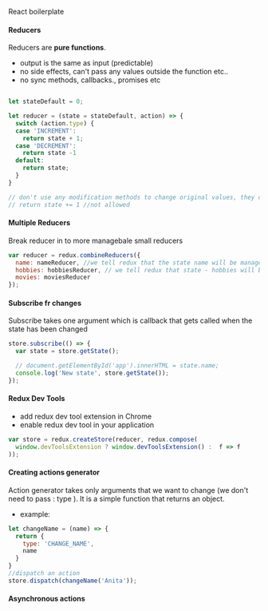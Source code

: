 React boilerplate

#### Reducers

Reducers are **pure functions**.
- output is the same as input (predictable)
- no side effects, can't pass any values outside the function etc..
- no sync methods, callbacks., promises etc

```js

let stateDefault = 0;

let reducer = (state = stateDefault, action) => {
  switch (action.type) {
  case 'INCREMENT':
    return state + 1;
  case 'DECREMENT':
    return state -1
  default:
    return state;
  }
}

// don't use any modification methods to change original values, they can only return new values
// return state += 1 //not allowed
```

#### Multiple Reducers

Break reducer in to more managebale small reducers

```js
var reducer = redux.combineReducers({
  name: nameReducer, //we tell redux that the state name will be managed by nameReducer
  hobbies: hobbiesReducer, // we tell redux that state - hobbies will be managed by hobbiesReducer
  movies: moviesReducer
});

```

#### Subscribe fr changes

Subscribe takes one argument which is callback that gets called when the state has been changed

```js
store.subscribe(() => {
  var state = store.getState();

  // document.getElementById('app').innerHTML = state.name;
  console.log('New state', store.getState());
});

```

#### Redux Dev Tools

- add redux dev tool extension in Chrome
- enable redux dev tool in your application

```js
var store = redux.createStore(reducer, redux.compose(
  window.devToolsExtension ? window.devToolsExtension() :  f => f
));

```  
#### Creating actions generator

Action generator takes only arguments that we want to change (we don't need to pass : type ). It is a simple function that returns an object.
- example:

```js
let changeName = (name) => {
  return {
    type: 'CHANGE_NAME',
    name
  }
}
//dispatch an action
store.dispatch(changeName('Anita'));

```

#### Asynchronous actions
